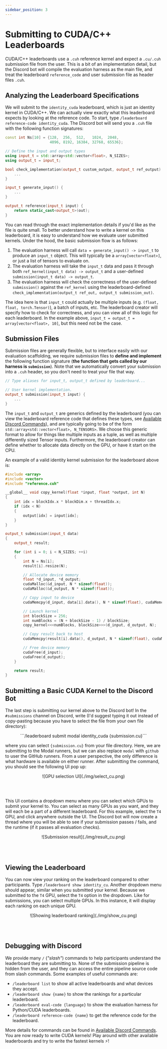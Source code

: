 ```yaml
---
sidebar_position: 3
---
```


# Submitting to CUDA/C++ Leaderboards
CUDA/C++ leaderboards use a `.cuh` reference kernel and expect a `.cu/.cuh`
submission file from the user. This is a bit of an implementation detail, 
but the Discord bot will compile the evaluation harness as the main file, and treat the
leaderboard `reference_code` and user submission file as header files `.cuh`.


## Analyzing the Leaderboard Specifications
We will submit to the `identity_cuda` leaderboard, which is just an identity kernel in CUDA/C++. We can
actually view exactly what this leaderboard expects by looking at the reference code. To start, type
`/leaderboard reference-code identity_cuda`. The Discord bot will send you a `.cuh` file with the
following function signatures:

```cpp title="identity_cuda_reference_code.cuh"
const int Ns[10] = {128,  256,  512,   1024,  2048,
                    4096, 8192, 16384, 32768, 65536};

// Define the input and output types
using input_t = std::array<std::vector<float>, N_SIZES>;
using output_t = input_t;

bool check_implementation(output_t custom_output, output_t ref_output) {
    ...
}

input_t generate_input() {
    ...
}

output_t reference(input_t input) {
    return static_cast<output_t>(out);
}
```
You can read through the exact implementation details if you'd like as the file is quite small. To
better understand how to write a kernel on this leaderboard, it is easy to understand how we evaluate user submitted kernels. 
Under the hood, the basic submission flow is as follows:
1. The evaluation harness will call `data = generate_input() -> input_t` to produce an `input_t`
   object. This will typically be a `array[vector<float>]`, or just a list of tensors to evaluate on.
2. The evaluation harness will take the `input_t` data and pass it through both
   `ref_kernel(input_t data) -> output_t` and a user-defined `submission(input_t data) -> output_t`.
3. The evaluation harness will check the correctness of the user-defined `submission()` against the
   `ref_kernel` using the leaderboard-defined `check_implementation(output_t ref_out, output_t submission_out)`.

The idea here is that `input_t` could actually be multiple inputs (e.g. `(float, float,
torch.Tensor)`), a batch of inputs, etc. The leaderboard creator will specify how to check for
correctness, and you can view all of this logic for each leaderboard. In the example above,
`input_t = output_t = array[vector<float>, 10]`, but this need not be the case.

## Submission Files
Submission files are generally flexible, but to interface easily with our evaluation scaffolding, we
require submission files to **define and implement** the following function signature (**the
function that gets called by our harness is `submission`**). Note that we automatically convert
your submission into a `.cuh` header, so you don't need to treat your file that way.

```cpp title="submission.cuh"
// Type aliases for input_t, output_t defined by leaderboard...

// User kernel implementation.
output_t submission(input_t input) {
    ...
}
```

The `input_t` and `output_t` are generics defined by the leaderboard (you can view the
leaderboard reference code that defines these types, see [Available Discord
Commands](discord-cluster-manager/docs/available-discord-commands)), and are typically going to be
of the form `std::array<std::vector<float>, N_TENSORS>`. We choose this generic format to allow for things like multiple
inputs as a tuple, as well as multiple differently sized Tensor inputs. Furthermore, the leaderboard creator
can define whether to allocate data directly on the GPU, or have it start on the CPU. 

An example of a valid identity kernel submission for the leaderboard above is:

```cpp title="identity_submission.cu"
#include <array>
#include <vector>
#include "reference.cuh"

__global__ void copy_kernel(float *input, float *output, int N)
{
    int idx = blockIdx.x * blockDim.x + threadIdx.x;
    if (idx < N)
    {
        output[idx] = input[idx];
    }
}

output_t submission(input_t data)
{
    output_t result;

    for (int i = 0; i < N_SIZES; ++i)
    {
        int N = Ns[i];
        result[i].resize(N);

        // Allocate device memory
        float *d_input, *d_output;
        cudaMalloc(&d_input, N * sizeof(float));
        cudaMalloc(&d_output, N * sizeof(float));

        // Copy input to device
        cudaMemcpy(d_input, data[i].data(), N * sizeof(float), cudaMemcpyHostToDevice);

        // Launch kernel
        int blockSize = 256;
        int numBlocks = (N + blockSize - 1) / blockSize;
        copy_kernel<<<numBlocks, blockSize>>>(d_input, d_output, N);

        // Copy result back to host
        cudaMemcpy(result[i].data(), d_output, N * sizeof(float), cudaMemcpyDeviceToHost);

        // Free device memory
        cudaFree(d_input);
        cudaFree(d_output);
    }

    return result;
}
```

## Submitting a Basic CUDA Kernel to the Discord Bot
The last step is submitting our kernel above to the Discord bot! In the `#submissions` channel on
Discord, write (I'd suggest typing it out instead of copy-pasting because you have to select the
file from your own file directory):

<center>
```/leaderboard submit modal identity_cuda {submission.cu}``` 
</center>

where you can select `{submission.cu}` from your file directory. Here, we are submitting to the
Modal runners, but we can also replace `modal` with `github` to user the GitHub runners. From a user
perspective, the only difference is what hardware is available on either runner. After submitting
the command, you should see the following UI pop up:

<center>![GPU selection UI](./img/select_cu.png)</center>

<br></br>

This UI contains a dropdown menu where you can select which GPUs to submit your kernel to. You can
select as many GPUs as you want, and they will each be a part of a different leaderboard. For this
example, select the `T4` GPU, and click anywhere outside the UI. The Discord bot will now create a
thread where you will be able to see if your submission passes / fails, and the runtime (if it
passes all evaluation checks).

<center>![Submission result](./img/result_cu.png)</center>

<br></br>

## Viewing the Leaderboard
You can now view your ranking on the leaderboard compared to other participants. Type `/leaderboard
show identity_cu`. Another dropdown menu should appear, similar when you submitted your kernel. 
Because we submitted to the `T4` GPU, select the `T4` option in the dropdown. Like for submissions,
you can select multiple GPUs. In this instance, it will display each ranking on each unique GPU.

<center>![Showing leaderboard ranking](./img/show_cu.png)</center>

<br></br>

## Debugging with Discord
We provide many `/` (*"slash"*) commands to help participants understand the leaderboard they are
submitting to. None of the submission pipeline is hidden from the user, and they can access the
entire pipeline source code from slash commands. Some examples of useful commands are:
* `/leaderboard list` to show all active leaderboards and what devices they accept.
* `/leaderboard show {name}` to show the rankings for a particular leaderboard.
* `/leaderboard eval-code {language}` to show the evaluation harness for Python/CUDA leaderboards.
* `/leaderboard reference-code {name}` to get the reference code for the leaderboard.

More details for commands can be found in [Available Discord Commands](discord-cluster-manager/docs/available-discord-commands). 
You are now ready to write CUDA kernels! Play around with other available leaderboards and try to write the fastest kernels ⚡!
